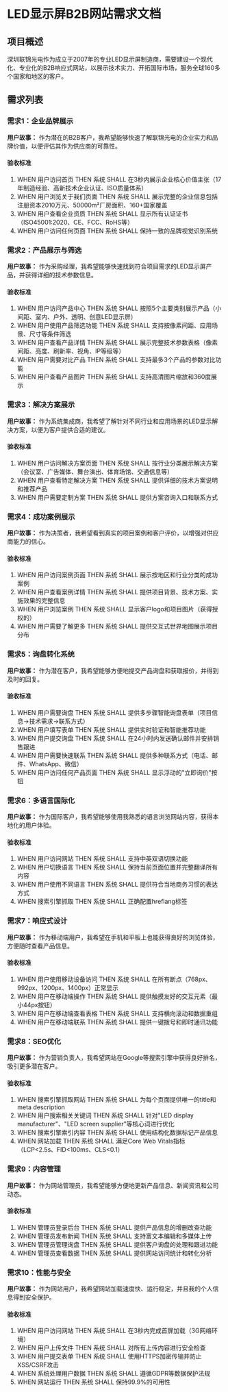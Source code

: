 # LED显示屏B2B网站需求文档

## 项目概述

深圳联锦光电作为成立于2007年的专业LED显示屏制造商，需要建设一个现代化、专业化的B2B响应式网站，以展示技术实力、开拓国际市场，服务全球160多个国家和地区的客户。

## 需求列表

### 需求1：企业品牌展示

**用户故事：** 作为潜在的B2B客户，我希望能够快速了解联锦光电的企业实力和品牌价值，以便评估其作为供应商的可靠性。

#### 验收标准

1. WHEN 用户访问首页 THEN 系统 SHALL 在3秒内展示企业核心价值主张（17年制造经验、高新技术企业认证、ISO质量体系）
2. WHEN 用户浏览关于我们页面 THEN 系统 SHALL 展示完整的企业信息包括注册资本2010万元、50000m²厂房面积、160+国家覆盖
3. WHEN 用户查看企业资质 THEN 系统 SHALL 显示所有认证证书（ISO45001:2020、CE、FCC、RoHS等）
4. WHEN 用户访问任何页面 THEN 系统 SHALL 保持一致的品牌视觉识别系统

### 需求2：产品展示与筛选

**用户故事：** 作为采购经理，我希望能够快速找到符合项目需求的LED显示屏产品，并获得详细的技术参数信息。

#### 验收标准

1. WHEN 用户访问产品中心 THEN 系统 SHALL 按照5个主要类别展示产品（小间距、室内、户外、透明、创意LED显示屏）
2. WHEN 用户使用产品筛选功能 THEN 系统 SHALL 支持按像素间距、应用场景、尺寸等条件筛选
3. WHEN 用户查看产品详情 THEN 系统 SHALL 展示完整技术参数表格（像素间距、亮度、刷新率、视角、IP等级等）
4. WHEN 用户需要对比产品 THEN 系统 SHALL 支持最多3个产品的参数对比功能
5. WHEN 用户查看产品图片 THEN 系统 SHALL 支持高清图片缩放和360度展示

### 需求3：解决方案展示

**用户故事：** 作为系统集成商，我希望了解针对不同行业和应用场景的LED显示解决方案，以便为客户提供合适的建议。

#### 验收标准

1. WHEN 用户访问解决方案页面 THEN 系统 SHALL 按行业分类展示解决方案（会议室、广告媒体、舞台演出、体育场馆、交通信息等）
2. WHEN 用户查看特定解决方案 THEN 系统 SHALL 提供详细的技术方案说明和推荐产品
3. WHEN 用户需要定制方案 THEN 系统 SHALL 提供方案咨询入口和联系方式

### 需求4：成功案例展示

**用户故事：** 作为决策者，我希望看到真实的项目案例和客户评价，以增强对供应商能力的信心。

#### 验收标准

1. WHEN 用户访问案例页面 THEN 系统 SHALL 展示按地区和行业分类的成功案例
2. WHEN 用户查看案例详情 THEN 系统 SHALL 提供项目背景、技术方案、实施效果的完整信息
3. WHEN 用户浏览案例 THEN 系统 SHALL 显示客户logo和项目图片（获得授权的）
4. WHEN 用户需要了解更多 THEN 系统 SHALL 提供交互式世界地图展示项目分布

### 需求5：询盘转化系统

**用户故事：** 作为潜在客户，我希望能够方便地提交产品询盘和获取报价，并得到及时的回复。

#### 验收标准

1. WHEN 用户需要询盘 THEN 系统 SHALL 提供多步骤智能询盘表单（项目信息→技术需求→联系方式）
2. WHEN 用户填写表单 THEN 系统 SHALL 提供实时验证和智能推荐功能
3. WHEN 用户提交询盘 THEN 系统 SHALL 在24小时内发送确认邮件并安排销售跟进
4. WHEN 用户需要快速联系 THEN 系统 SHALL 提供多种联系方式（电话、邮件、WhatsApp、微信）
5. WHEN 用户访问任何产品页面 THEN 系统 SHALL 显示浮动的"立即询价"按钮

### 需求6：多语言国际化

**用户故事：** 作为国际客户，我希望能够使用我熟悉的语言浏览网站内容，获得本地化的用户体验。

#### 验收标准

1. WHEN 用户访问网站 THEN 系统 SHALL 支持中英双语切换功能
2. WHEN 用户切换语言 THEN 系统 SHALL 保持当前页面位置并完整翻译所有内容
3. WHEN 用户使用不同语言 THEN 系统 SHALL 提供符合当地商务习惯的表达方式
4. WHEN 搜索引擎抓取 THEN 系统 SHALL 正确配置hreflang标签

### 需求7：响应式设计

**用户故事：** 作为移动端用户，我希望在手机和平板上也能获得良好的浏览体验，方便随时查看产品信息。

#### 验收标准

1. WHEN 用户使用移动设备访问 THEN 系统 SHALL 在所有断点（768px、992px、1200px、1400px）正常显示
2. WHEN 用户在移动端操作 THEN 系统 SHALL 提供触摸友好的交互元素（最小44px按钮）
3. WHEN 用户在移动端查看表格 THEN 系统 SHALL 支持横向滚动和数据重组
4. WHEN 用户在移动端联系 THEN 系统 SHALL 提供一键拨号和即时通讯功能

### 需求8：SEO优化

**用户故事：** 作为营销负责人，我希望网站在Google等搜索引擎中获得良好排名，吸引更多潜在客户。

#### 验收标准

1. WHEN 搜索引擎抓取网站 THEN 系统 SHALL 为每个页面提供唯一的title和meta description
2. WHEN 用户搜索相关关键词 THEN 系统 SHALL 针对"LED display manufacturer"、"LED screen supplier"等核心词进行优化
3. WHEN 搜索引擎索引内容 THEN 系统 SHALL 使用结构化数据标记产品信息
4. WHEN 网站加载 THEN 系统 SHALL 满足Core Web Vitals指标（LCP<2.5s、FID<100ms、CLS<0.1）

### 需求9：内容管理

**用户故事：** 作为网站管理员，我希望能够方便地更新产品信息、新闻资讯和公司动态。

#### 验收标准

1. WHEN 管理员登录后台 THEN 系统 SHALL 提供产品信息的增删改查功能
2. WHEN 管理员发布新闻 THEN 系统 SHALL 支持富文本编辑和多媒体上传
3. WHEN 管理员管理询盘 THEN 系统 SHALL 提供客户询盘的处理和跟进功能
4. WHEN 管理员查看数据 THEN 系统 SHALL 提供网站访问统计和转化分析

### 需求10：性能与安全

**用户故事：** 作为网站用户，我希望网站加载速度快、运行稳定，并且我的个人信息得到安全保护。

#### 验收标准

1. WHEN 用户访问网站 THEN 系统 SHALL 在3秒内完成首屏加载（3G网络环境）
2. WHEN 用户上传文件 THEN 系统 SHALL 对所有上传内容进行安全检查
3. WHEN 用户提交表单 THEN 系统 SHALL 使用HTTPS加密传输并防止XSS/CSRF攻击
4. WHEN 系统处理用户数据 THEN 系统 SHALL 遵循GDPR等数据保护法规
5. WHEN 网站运行 THEN 系统 SHALL 保持99.9%的可用性